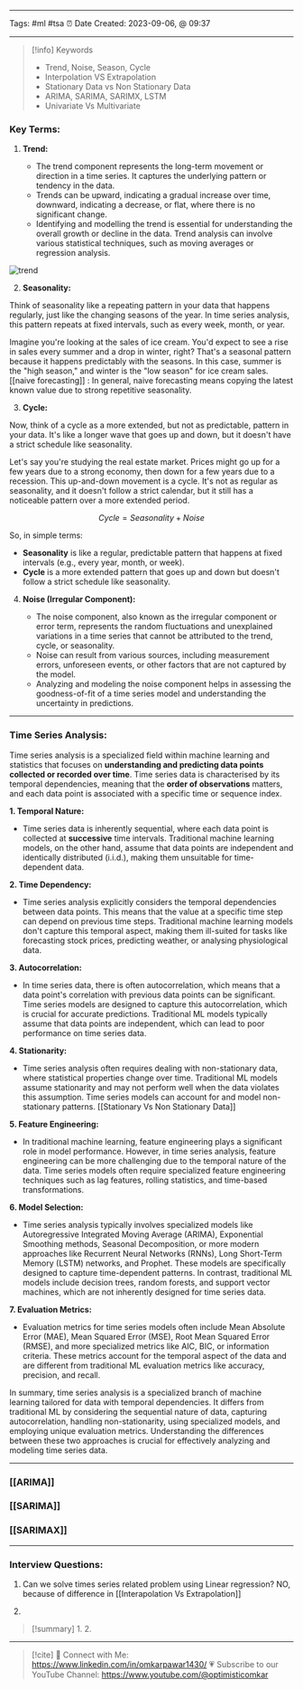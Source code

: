 ------------------------- 
Tags: #ml  #tsa 
⏰ Date Created:  2023-09-06, @ 09:37

---
>[!info] Keywords
>* Trend, Noise, Season, Cycle
>* Interpolation VS Extrapolation
>* Stationary Data vs Non Stationary Data
>* ARIMA, SARIMA, SARIMX, LSTM
>* Univariate Vs Multivariate

### Key Terms:

1. **Trend:**
    
    - The trend component represents the long-term movement or direction in a time series. It captures the underlying pattern or tendency in the data.
    - Trends can be upward, indicating a gradual increase over time, downward, indicating a decrease, or flat, where there is no significant change.
    - Identifying and modelling the trend is essential for understanding the overall growth or decline in the data. Trend analysis can involve various statistical techniques, such as moving averages or regression analysis.

![trend](https://www.section.io/engineering-education/univariate-time-series-using-facebook-prophet/trends.png)

2. **Seasonality:**

Think of seasonality like a repeating pattern in your data that happens regularly, just like the changing seasons of the year. In time series analysis, this pattern repeats at fixed intervals, such as every week, month, or year.

Imagine you're looking at the sales of ice cream. You'd expect to see a rise in sales every summer and a drop in winter, right? That's a seasonal pattern because it happens predictably with the seasons. In this case, summer is the "high season," and winter is the "low season" for ice cream sales.
[[naive forecasting]] : In general, naive forecasting means copying the latest known value due to strong repetitive seasonality.  

3. **Cycle:**

Now, think of a cycle as a more extended, but not as predictable, pattern in your data. It's like a longer wave that goes up and down, but it doesn't have a strict schedule like seasonality.

Let's say you're studying the real estate market. Prices might go up for a few years due to a strong economy, then down for a few years due to a recession. This up-and-down movement is a cycle. It's not as regular as seasonality, and it doesn't follow a strict calendar, but it still has a noticeable pattern over a more extended period.

$$ Cycle = Seasonality + Noise$$

So, in simple terms:

- **Seasonality** is like a regular, predictable pattern that happens at fixed intervals (e.g., every year, month, or week).
- **Cycle** is a more extended pattern that goes up and down but doesn't follow a strict schedule like seasonality.

4.  **Noise (Irregular Component):**
    
    - The noise component, also known as the irregular component or error term, represents the random fluctuations and unexplained variations in a time series that cannot be attributed to the trend, cycle, or seasonality.
    - Noise can result from various sources, including measurement errors, unforeseen events, or other factors that are not captured by the model.
    - Analyzing and modeling the noise component helps in assessing the goodness-of-fit of a time series model and understanding the uncertainty in predictions.
------
### Time Series Analysis:

Time series analysis is a specialized field within machine learning and statistics that focuses on **understanding and predicting data points collected or recorded over time**. Time series data is characterised by its temporal dependencies, meaning that the **order of observations** matters, and each data point is associated with a specific time or sequence index. 

**1. Temporal Nature:**

- Time series data is inherently sequential, where each data point is collected at **successive** time intervals. Traditional machine learning models, on the other hand, assume that data points are independent and identically distributed (i.i.d.), making them unsuitable for time-dependent data.

**2. Time Dependency:**

- Time series analysis explicitly considers the temporal dependencies between data points. This means that the value at a specific time step can depend on previous time steps. Traditional machine learning models don't capture this temporal aspect, making them ill-suited for tasks like forecasting stock prices, predicting weather, or analysing physiological data.

**3. Autocorrelation:**

- In time series data, there is often autocorrelation, which means that a data point's correlation with previous data points can be significant. Time series models are designed to capture this autocorrelation, which is crucial for accurate predictions. Traditional ML models typically assume that data points are independent, which can lead to poor performance on time series data.

**4. Stationarity:**

- Time series analysis often requires dealing with non-stationary data, where statistical properties change over time. Traditional ML models assume stationarity and may not perform well when the data violates this assumption. Time series models can account for and model non-stationary patterns.
[[Stationary Vs Non Stationary Data]]

**5. Feature Engineering:**

- In traditional machine learning, feature engineering plays a significant role in model performance. However, in time series analysis, feature engineering can be more challenging due to the temporal nature of the data. Time series models often require specialized feature engineering techniques such as lag features, rolling statistics, and time-based transformations.

**6. Model Selection:**

- Time series analysis typically involves specialized models like Autoregressive Integrated Moving Average (ARIMA), Exponential Smoothing methods, Seasonal Decomposition, or more modern approaches like Recurrent Neural Networks (RNNs), Long Short-Term Memory (LSTM) networks, and Prophet. These models are specifically designed to capture time-dependent patterns. In contrast, traditional ML models include decision trees, random forests, and support vector machines, which are not inherently designed for time series data.

**7. Evaluation Metrics:**

- Evaluation metrics for time series models often include Mean Absolute Error (MAE), Mean Squared Error (MSE), Root Mean Squared Error (RMSE), and more specialized metrics like AIC, BIC, or information criteria. These metrics account for the temporal aspect of the data and are different from traditional ML evaluation metrics like accuracy, precision, and recall.

In summary, time series analysis is a specialized branch of machine learning tailored for data with temporal dependencies. It differs from traditional ML by considering the sequential nature of data, capturing autocorrelation, handling non-stationarity, using specialized models, and employing unique evaluation metrics. Understanding the differences between these two approaches is crucial for effectively analyzing and modeling time series data.

--------
### [[ARIMA]]
### [[SARIMA]]
### [[SARIMAX]]

---
### Interview Questions:

1. Can we solve times series related problem using Linear regression?
	NO, because of difference in [[Interapolation Vs Extrapolation]]

1. 


>[!summary] 
>1. 
>2. 

----
>[!cite]
> 🤝 Connect with Me: https://www.linkedin.com/in/omkarpawar1430/
> 💗 Subscribe to our YouTube Channel: https://www.youtube.com/@optimisticomkar
> 
